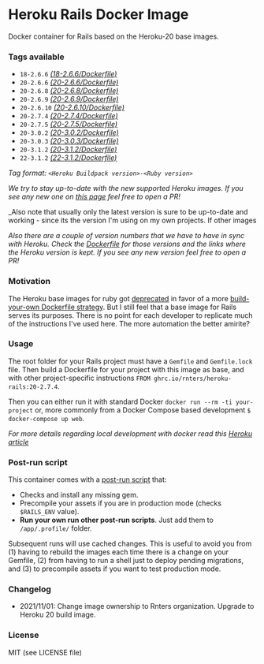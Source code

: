 # Heroku Rails Docker Image

Docker container for Rails based on the Heroku-20 base images.

### Tags available

* `18-2.6.6` *[(18-2.6.6/Dockerfile)](18-2.6.6/Dockerfile)*
* `20-2.6.6` *[(20-2.6.6/Dockerfile)](20-2.6.6/Dockerfile)*
* `20-2.6.8` *[(20-2.6.8/Dockerfile)](20-2.6.8/Dockerfile)*
* `20-2.6.9` *[(20-2.6.9/Dockerfile)](20-2.6.9/Dockerfile)*
* `20-2.6.10` *[(20-2.6.10/Dockerfile)](20-2.6.10/Dockerfile)*
* `20-2.7.4` *[(20-2.7.4/Dockerfile)](20-2.7.4/Dockerfile)*
* `20-2.7.5` *[(20-2.7.5/Dockerfile)](20-2.7.5/Dockerfile)*
* `20-3.0.2` *[(20-3.0.2/Dockerfile)](20-3.0.2/Dockerfile)*
* `20-3.0.3` *[(20-3.0.3/Dockerfile)](20-3.0.3/Dockerfile)*
* `20-3.1.2` *[(20-3.1.2/Dockerfile)](20-3.1.2/Dockerfile)*
* `22-3.1.2` *[(22-3.1.2/Dockerfile)](22-3.1.2/Dockerfile)*

_Tag format: `<Heroku Buildpack version>-<Ruby version>`_

_We try to stay up-to-date with the new supported Heroku images. If you see any new one on [this page](https://devcenter.heroku.com/articles/ruby-support#supported-runtimes) feel free to open a PR!_

_Also note that usually only the latest version is sure to be up-to-date and working - since its the version I'm using on my own projects. If other images

_Also there are a couple of version numbers that we have to have in sync with Heroku. Check the [Dockerfile](Dockerfile.template) for those versions and the links where the Heroku version is kept. If you see any new version feel free to open a PR!_


### Motivation
The Heroku base images for ruby got [deprecated](https://github.com/heroku/docker-ruby) in favor of a more [build-your-own Dockerfile strategy](https://devcenter.heroku.com/articles/local-development-with-docker-compose). But I still feel that a base image for Rails serves its purposes. There is no point for each developer to replicate much of the instructions I've used here. The more automation the better amirite?


### Usage
The root folder for your Rails project must have a `Gemfile` and `Gemfile.lock` file. Then build a Dockerfile for your project with this image as base, and with other project-specific instructions `FROM ghrc.io/rnters/heroku-rails:20-2.7.4`.

Then you can either run it with standard Docker `docker run --rm -ti your-project` or, more commonly from a Docker Compose based development `$ docker-compose up web`.

_For more details regarding local development with docker read this [Heroku article](https://devcenter.heroku.com/articles/local-development-with-docker-compose)_


### Post-run script
This container comes with a [post-run script](init.sh) that:
- Checks and install any missing gem.
- Precompile your assets if you are in production mode (checks `$RAILS_ENV` value).
- **Run your own run other post-run scripts**. Just add them to `/app/.profile/` folder.

Subsequent runs will use cached changes. This is useful to avoid you from (1) having to rebuild the images each time there is a change on your Gemfile, (2) from having to run a shell just to deploy pending migrations, and (3) to precompile assets if you want to test production mode.


### Changelog
* 2021/11/01: Change image ownership to Rnters organization. Upgrade to Heroku 20 build image.


### License

MIT (see LICENSE file)
